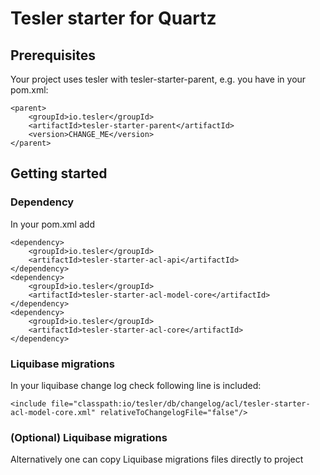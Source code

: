 # Tesler starter for Quartz

## Prerequisites
Your project uses tesler with tesler-starter-parent, e.g. you have in your pom.xml:
```
<parent>
    <groupId>io.tesler</groupId>
    <artifactId>tesler-starter-parent</artifactId>
    <version>CHANGE_ME</version>
</parent>
```

## Getting started
### Dependency
In your pom.xml add
```
<dependency>
    <groupId>io.tesler</groupId>
    <artifactId>tesler-starter-acl-api</artifactId>
</dependency>
<dependency>
    <groupId>io.tesler</groupId>
    <artifactId>tesler-starter-acl-model-core</artifactId>
</dependency>
<dependency>
    <groupId>io.tesler</groupId>
    <artifactId>tesler-starter-acl-core</artifactId>
</dependency>
```
### Liquibase migrations

In your liquibase change log check following line is included:

```
<include file="classpath:io/tesler/db/changelog/acl/tesler-starter-acl-model-core.xml" relativeToChangelogFile="false"/>
```

### (Optional) Liquibase migrations
Alternatively one can copy Liquibase migrations files directly to project

